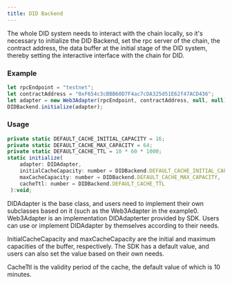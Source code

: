 ```yaml
---
title: DID Backend
---
```


The whole DID system needs to interact with the chain locally, so it's necessary to initialize the DID Backend, set the rpc server of the chain, the contract address, the data buffer at the initial stage of the DID system, thereby setting the interactive interface with the chain for DID.

### Example

```ts
let rpcEndpoint = "testnet";
let contractAddress = "0xF654c3cBBB60D7F4ac7cDA325d51E62f47ACD436";
let adapter = new Web3Adapter(rpcEndpoint, contractAddress, null, null);
DIDBackend.initialize(adapter);
```

### Usage

```js
private static DEFAULT_CACHE_INITIAL_CAPACITY = 16;
private static DEFAULT_CACHE_MAX_CAPACITY = 64;
private static DEFAULT_CACHE_TTL = 10 * 60 * 1000;
static initialize(
    adapter: DIDAdapter,
    initialCacheCapacity: number = DIDBackend.DEFAULT_CACHE_INITIAL_CAPACITY,
    maxCacheCapacity: number = DIDBackend.DEFAULT_CACHE_MAX_CAPACITY,
    cacheTtl: number = DIDBackend.DEFAULT_CACHE_TTL
 ):void;
```

DIDAdapter is the base class, and users need to implement their own subclasses based on it (such as the Web3Adapter in the example0. Web3Adapter is an implementation DIDAdapterter provided by SDK. Users can use or implement DIDAdapter by themselves according to their needs.

InitialCacheCapacity and maxCacheCapacity are the initial and maximum capacities of the buffer, respectively. The SDK has a default value, and users can also set the value based on their own needs.

CacheTtl is the validity period of the cache, the default value of which is 10 minutes.
